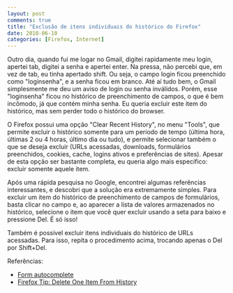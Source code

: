 ```yaml
---
layout: post
comments: true
title: "Exclusão de itens individuais do histórico do Firefox"
date: 2010-06-10
categories: [Firefox, Internet]
---
```

Outro dia, quando fui me logar no Gmail, digitei rapidamente meu login, apertei tab, digitei a senha e apertei enter. Na pressa, não percebi que, em vez de tab, eu tinha apertado shift. Ou seja, o campo login ficou preenchido como "loginsenha", e a senha ficou em branco. Até aí tudo bem, o Gmail simplesmente me deu um aviso de login ou senha inválidos. Porém, esse "loginsenha" ficou no histórico de preenchimento de campos, o que é bem incômodo, já que contém minha senha. Eu queria excluir este item do histórico, mas sem perder todo o histórico do browser.

O Firefox possui uma opção "Clear Recent History", no menu "Tools", que permite excluir o histórico somente para um período de tempo (última hora, últimas 2 ou 4 horas, último dia ou tudo), e permite selecionar também o que se deseja excluir (URLs acessadas, downloads, formulários preenchidos, cookies, cache, logins ativos e preferências de sites). Apesar de esta opção ser bastante completa, eu queria algo mais específico: excluir somente aquele item.

Após uma rápida pesquisa no Google, encontrei algumas referências interessantes, e descobri que a solução era extremamente simples. Para excluir um item do histórico de preenchimento de campos de formulários, basta clicar no campo e, ao aparecer a lista de valores armazenados no histórico, selecione o item que você quer excluir usando a seta para baixo e pressione Del. É só isso!

Também é possível excluir itens individuais do histórico de URLs acessadas. Para isso, repita o procedimento acima, trocando apenas o Del por Shift+Del.

Referências:

- [Form autocomplete](http://support.mozilla.com/en-US/kb/Form+autocomplete)
- [Firefox Tip: Delete One Item From History](http://robert.accettura.com/blog/2007/05/21/firefox-tip-delete-one-item-from-history/)
